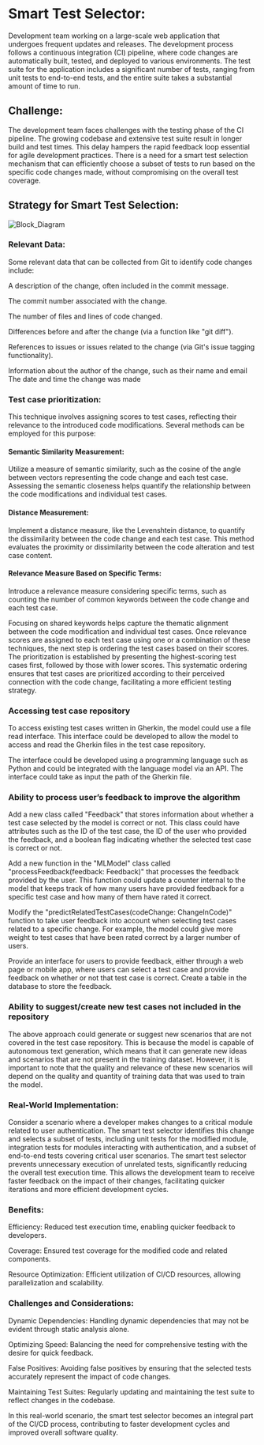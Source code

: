 # Smart Test Selector:

Development team working on a large-scale web application that undergoes frequent updates and releases. 
The development process follows a continuous integration (CI) pipeline, where code changes are automatically built, tested, and deployed to various environments.
The test suite for the application includes a significant number of tests, ranging from unit tests to end-to-end tests, and the entire suite takes a substantial amount of time to run.

## Challenge:
The development team faces challenges with the testing phase of the CI pipeline. 
The growing codebase and extensive test suite result in longer build and test times. 
This delay hampers the rapid feedback loop essential for agile development practices. 
There is a need for a smart test selection mechanism that can efficiently choose a subset of tests to run based on the specific code changes made,
without compromising on the overall test coverage.

## Strategy for Smart Test Selection:
![Block_Diagram](https://github.com/Sandara-Git/Defect_Predict/assets/140485221/d271ed12-edb2-4f64-b2e1-7c4ce7993221)


### Relevant Data:
Some relevant data that can be collected from Git to identify code changes include:

A description of the change, often included in the commit message.

The commit number associated with the change.

The number of files and lines of code changed.

Differences before and after the change (via a function like "git diff").

References to issues or issues related to the change (via Git's issue tagging functionality).

Information about the author of the change, such as their name and email
The date and time the change was made

### Test case prioritization:
This technique involves assigning scores to test cases, reflecting their relevance to the introduced code modifications. Several methods can be employed for this purpose:

#### Semantic Similarity Measurement:

Utilize a measure of semantic similarity, such as the cosine of the angle between vectors representing the code change and each test case.
Assessing the semantic closeness helps quantify the relationship between the code modifications and individual test cases.

#### Distance Measurement:

Implement a distance measure, like the Levenshtein distance, to quantify the dissimilarity between the code change and each test case.
This method evaluates the proximity or dissimilarity between the code alteration and test case content.

#### Relevance Measure Based on Specific Terms:

Introduce a relevance measure considering specific terms, such as counting the number of common keywords between the code change and each test case.

Focusing on shared keywords helps capture the thematic alignment between the code modification and individual test cases.
Once relevance scores are assigned to each test case using one or a combination of these techniques, the next step is ordering the test cases based on their scores. The prioritization is established by presenting the highest-scoring test cases first, followed by those with lower scores. This systematic ordering ensures that test cases are prioritized according to their perceived connection with the code change, facilitating a more efficient testing strategy.

### Accessing test case repository
To access existing test cases written in Gherkin, the model could use a file read interface. This interface could be developed to allow the model to access and read the Gherkin files in the test case repository.

The interface could be developed using a programming language such as Python and could be integrated with the language model via an API. The interface could take as input the path of the Gherkin file.

### Ability to process user’s feedback to improve the algorithm 

Add a new class called "Feedback" that stores information about whether a test case selected by the model is correct or not. This class could have attributes such as the ID of the test case, the ID of the user who provided the feedback, and a boolean flag indicating whether the selected test case is correct or not.

Add a new function in the "MLModel" class called "processFeedback(feedback: Feedback)" that processes the feedback provided by the user. This function could update a counter internal to the model that keeps track of how many users have provided feedback for a specific test case and how many of them have rated it correct.

Modify the "predictRelatedTestCases(codeChange: ChangeInCode)" function to take user feedback into account when selecting test cases related to a specific change. For example, the model could give more weight to test cases that have been rated correct by a larger number of users.

Provide an interface for users to provide feedback, either through a web page or mobile app, where users can select a test case and provide feedback on whether or not that test case is correct.
Create a table in the database to store the feedback.

### Ability to suggest/create new test cases not included in the repository
The above approach could generate or suggest new scenarios that are not covered in the test case repository. 
This is because the model is capable of autonomous text generation, which means that it can generate new ideas and scenarios that are not present in the training dataset. However, it is important to note that the quality and relevance of these new scenarios will depend on the quality and quantity of training data that was used to train the model.

### Real-World Implementation:
Consider a scenario where a developer makes changes to a critical module related to user authentication. 
The smart test selector identifies this change and selects a subset of tests, including unit tests for the modified module, 
integration tests for modules interacting with authentication, and a subset of end-to-end tests covering critical user scenarios.
The smart test selector prevents unnecessary execution of unrelated tests, significantly reducing the overall test execution time. 
This allows the development team to receive faster feedback on the impact of their changes, facilitating quicker iterations and more efficient development cycles.
### Benefits:

Efficiency: Reduced test execution time, enabling quicker feedback to developers.

Coverage: Ensured test coverage for the modified code and related components.

Resource Optimization: Efficient utilization of CI/CD resources, allowing parallelization and scalability.

### Challenges and Considerations:

Dynamic Dependencies: Handling dynamic dependencies that may not be evident through static analysis alone.

Optimizing Speed: Balancing the need for comprehensive testing with the desire for quick feedback.

False Positives: Avoiding false positives by ensuring that the selected tests accurately represent the impact of code changes.

Maintaining Test Suites: Regularly updating and maintaining the test suite to reflect changes in the codebase.

In this real-world scenario, the smart test selector becomes an integral part of the CI/CD process, contributing to faster development cycles and improved overall software quality.
